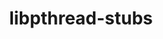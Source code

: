 ---
title: "libpthread-stubs"
layout: cache
categories: [package, develop]
meta: {"versions": ["0.5"], "compilers": ["cce@=15.0.1", "gcc@=10.3.0", "gcc@=11.1.0", "gcc@=11.4.0", "gcc@=7.3.1", "gcc@=9.4.0", "oneapi@=2024.0.0"], "oss": ["amzn2", "rhel8", "sle_hpc15", "ubuntu20.04", "ubuntu22.04"], "platforms": ["linux"], "targets": ["aarch64", "neoverse_n1", "neoverse_v1", "neoverse_v2", "ppc64le", "x86_64_v3", "x86_64_v4", "zen4"], "stacks": ["aws-isc", "aws-isc-aarch64", "data-vis-sdk", "e4s", "e4s-cray-rhel", "e4s-cray-sles", "e4s-neoverse-v2", "e4s-neoverse_v1", "e4s-oneapi", "e4s-power", "e4s-rocm-external", "ml-linux-x86_64-rocm", "root"], "num_specs": 11, "num_specs_by_stack": {"e4s-neoverse-v2": 1, "root": 11, "e4s-cray-rhel": 1, "aws-isc-aarch64": 2, "ml-linux-x86_64-rocm": 1, "e4s": 1, "e4s-rocm-external": 1, "data-vis-sdk": 1, "e4s-power": 1, "e4s-neoverse_v1": 1, "aws-isc": 1, "e4s-oneapi": 1, "e4s-cray-sles": 1}}
spec_details: [{"hash": "l726uvbxdbfyrq3k3dmqehbgtuwk3s2r", "compiler": "gcc@=11.4.0", "versions": ["0.5"], "os": "ubuntu22.04", "platform": "linux", "target": "neoverse_v2", "variants": ["build_system=autotools"], "stacks": ["e4s-neoverse-v2", "root"], "size": "-", "tarball": "https://binaries.spack.io/develop/build_cache/linux-ubuntu22.04-neoverse_v2/gcc-11.4.0/libpthread-stubs-0.5/linux-ubuntu22.04-neoverse_v2-gcc-11.4.0-libpthread-stubs-0.5-l726uvbxdbfyrq3k3dmqehbgtuwk3s2r.spack"}, {"hash": "4o4m2nvmjw52iwagmwtyegkzetwtzw7t", "compiler": "cce@=15.0.1", "versions": ["0.5"], "os": "rhel8", "platform": "linux", "target": "zen4", "variants": ["build_system=autotools"], "stacks": ["e4s-cray-rhel", "root"], "size": "-", "tarball": "https://binaries.spack.io/develop/build_cache/linux-rhel8-zen4/cce-15.0.1/libpthread-stubs-0.5/linux-rhel8-zen4-cce-15.0.1-libpthread-stubs-0.5-4o4m2nvmjw52iwagmwtyegkzetwtzw7t.spack"}, {"hash": "q6f23dik6keeuibhub4igsdkb3flmbjb", "compiler": "gcc@=7.3.1", "versions": ["0.5"], "os": "amzn2", "platform": "linux", "target": "aarch64", "variants": ["build_system=autotools"], "stacks": ["aws-isc-aarch64", "root"], "size": "-", "tarball": "https://binaries.spack.io/develop/build_cache/linux-amzn2-aarch64/gcc-7.3.1/libpthread-stubs-0.5/linux-amzn2-aarch64-gcc-7.3.1-libpthread-stubs-0.5-q6f23dik6keeuibhub4igsdkb3flmbjb.spack"}, {"hash": "mc6r3l6oikebyfneumxxxsnmz2uzdpwf", "compiler": "gcc@=11.4.0", "versions": ["0.5"], "os": "ubuntu22.04", "platform": "linux", "target": "x86_64_v3", "variants": ["build_system=autotools"], "stacks": ["ml-linux-x86_64-rocm", "e4s", "root", "e4s-rocm-external"], "size": "-", "tarball": "https://binaries.spack.io/develop/build_cache/linux-ubuntu22.04-x86_64_v3/gcc-11.4.0/libpthread-stubs-0.5/linux-ubuntu22.04-x86_64_v3-gcc-11.4.0-libpthread-stubs-0.5-mc6r3l6oikebyfneumxxxsnmz2uzdpwf.spack"}, {"hash": "pzbadmho6aizgldlqpqnut2zqmorxe2l", "compiler": "gcc@=11.1.0", "versions": ["0.5"], "os": "ubuntu20.04", "platform": "linux", "target": "x86_64_v3", "variants": ["build_system=autotools"], "stacks": ["data-vis-sdk", "root"], "size": "-", "tarball": "https://binaries.spack.io/develop/build_cache/linux-ubuntu20.04-x86_64_v3/gcc-11.1.0/libpthread-stubs-0.5/linux-ubuntu20.04-x86_64_v3-gcc-11.1.0-libpthread-stubs-0.5-pzbadmho6aizgldlqpqnut2zqmorxe2l.spack"}, {"hash": "dhodsldemwnjyylxrtfw2mn6cvtgybtv", "compiler": "gcc@=7.3.1", "versions": ["0.5"], "os": "amzn2", "platform": "linux", "target": "neoverse_n1", "variants": ["build_system=autotools"], "stacks": ["aws-isc-aarch64", "root"], "size": "-", "tarball": "https://binaries.spack.io/develop/build_cache/linux-amzn2-neoverse_n1/gcc-7.3.1/libpthread-stubs-0.5/linux-amzn2-neoverse_n1-gcc-7.3.1-libpthread-stubs-0.5-dhodsldemwnjyylxrtfw2mn6cvtgybtv.spack"}, {"hash": "kxmvgmwdfdcuuj5s2yyspjqt6fqz4jpz", "compiler": "gcc@=9.4.0", "versions": ["0.5"], "os": "ubuntu20.04", "platform": "linux", "target": "ppc64le", "variants": ["build_system=autotools"], "stacks": ["e4s-power", "root"], "size": "-", "tarball": "https://binaries.spack.io/develop/build_cache/linux-ubuntu20.04-ppc64le/gcc-9.4.0/libpthread-stubs-0.5/linux-ubuntu20.04-ppc64le-gcc-9.4.0-libpthread-stubs-0.5-kxmvgmwdfdcuuj5s2yyspjqt6fqz4jpz.spack"}, {"hash": "ybhlot7ogg5fnarexsx25owogm6nyoh2", "compiler": "gcc@=11.4.0", "versions": ["0.5"], "os": "ubuntu22.04", "platform": "linux", "target": "neoverse_v1", "variants": ["build_system=autotools"], "stacks": ["e4s-neoverse_v1", "root"], "size": "-", "tarball": "https://binaries.spack.io/develop/build_cache/linux-ubuntu22.04-neoverse_v1/gcc-11.4.0/libpthread-stubs-0.5/linux-ubuntu22.04-neoverse_v1-gcc-11.4.0-libpthread-stubs-0.5-ybhlot7ogg5fnarexsx25owogm6nyoh2.spack"}, {"hash": "n2w2p3oajguw3pjjbdowm4bxdnq5xc3n", "compiler": "gcc@=7.3.1", "versions": ["0.5"], "os": "amzn2", "platform": "linux", "target": "x86_64_v3", "variants": ["build_system=autotools"], "stacks": ["aws-isc", "root"], "size": "-", "tarball": "https://binaries.spack.io/develop/build_cache/linux-amzn2-x86_64_v3/gcc-7.3.1/libpthread-stubs-0.5/linux-amzn2-x86_64_v3-gcc-7.3.1-libpthread-stubs-0.5-n2w2p3oajguw3pjjbdowm4bxdnq5xc3n.spack"}, {"hash": "ngsjeimybbk7zeehkhv7np24riihuzqh", "compiler": "oneapi@=2024.0.0", "versions": ["0.5"], "os": "ubuntu22.04", "platform": "linux", "target": "x86_64_v3", "variants": ["build_system=autotools"], "stacks": ["e4s-oneapi", "root"], "size": "-", "tarball": "https://binaries.spack.io/develop/build_cache/linux-ubuntu22.04-x86_64_v3/oneapi-2024.0.0/libpthread-stubs-0.5/linux-ubuntu22.04-x86_64_v3-oneapi-2024.0.0-libpthread-stubs-0.5-ngsjeimybbk7zeehkhv7np24riihuzqh.spack"}, {"hash": "rq2w5qigfjy4eksgwf46ud7436773qgr", "compiler": "gcc@=10.3.0", "versions": ["0.5"], "os": "sle_hpc15", "platform": "linux", "target": "x86_64_v4", "variants": ["build_system=autotools"], "stacks": ["root", "e4s-cray-sles"], "size": "-", "tarball": "https://binaries.spack.io/develop/build_cache/linux-sle_hpc15-x86_64_v4/gcc-10.3.0/libpthread-stubs-0.5/linux-sle_hpc15-x86_64_v4-gcc-10.3.0-libpthread-stubs-0.5-rq2w5qigfjy4eksgwf46ud7436773qgr.spack"}]
---